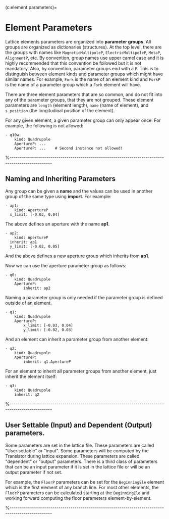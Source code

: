 (c:element.parameters)=
# Element Parameters

Lattice elements parameters are organized into **parameter groups**. 
All groups are organized as dictionaries (structures).
At the top level, there are the groups with names like 
`MagneticMultipoleP`, `ElectricMultipoleP`, `MetaP`, `AlignmentP`, etc. 
By convention, group names use upper camel case and it is highly recommended that this convention
be followed but it is not mandatory. Also, by convention, parameter groups end with a `P`.
This is to distinguish between element kinds and parameter groups which might
have similar names. For example, `Fork` is the name of an element kind and `ForkP`
is the name of a parameter group which a `Fork` element will have.

There are three element parameters that are so common, and do not fit into
any of the parameter groups, that they are not grouped. 
These element parameters are `length` (element length), `name` (name of element),
and `s_position` (the longitudinal position of the element).

For any given element, a given parameter group can only appear once. For example,
the following is not allowed:
```{code} yaml
- q10w:
    kind: Quadrupole
    ApertureP: ...
    ApertureP: ...    # Second instance not allowed!
```

%---------------------------------------------------------------------------------------------------
## Naming and Inheriting Parameters

Any group can be given a **name** and the values can be used in another group of the same type
using **import**.
For example:
```{code} yaml
- ap1:
    kind: ApertureP
  x_limit: [-0.03, 0.04]
```
The above defines an aperture with the name **ap1**. 
```{code} yaml
- ap2:
    kind: ApertureP
  inherit: ap1
  y_limit: [-0.02, 0.05]
```
And the above defines a new aperture group which inherits from **ap1**.

Now we can use the aperture parameter group as follows:
```{code} yaml
- q0:
    kind: Quadrupole
    ApertureP:
        inherit: ap2
```

Naming a parameter group is only needed if the parameter group is defined outside of an element.
```{code} yaml
- q1:
    kind: Quadrupole
    ApertureP: 
        x_limit: [-0.03, 0.04]
        y_limit: [-0.02, 0.03]
```
And an element can inherit a parameter group from another element:
```{code} yaml
- q2:
    kind: Quadrupole
    ApertureP:
        inherit: q1.ApertureP
```

For an element to inherit all parameter groups from another element, just inherit the element itself:
```{code} yaml
- q3:
    kind: Quadrupole
    inherit: q2
```

%---------------------------------------------------------------------------------------------------
## User Settable (Input) and Dependent (Output) parameters.

Some parameters are set in the lattice file. These parameters are called "User settable" or "input". 
Some parameters will be computed by the Translator during lattice expansion. These parameters are called "dependent" or "output" parameters. There is a third class of parameters that can be an input
parameter if it is set in the lattice file or will be an output parameter if not set.

For example, the `FloorP` parameters can be set for the `BeginningEle` element which is the
first element of any branch line. For most other elements, the `FloorP` parameters can
be calculated starting at the `BeginningEle` and working forward computing the floor parameters
element-by-element.

%---------------------------------------------------------------------------------------------------

```{include} parameters/ackicker.md
```

```{include} parameters/aperture.md
```

```{include} parameters/beambeam.md
```

```{include} parameters/bend.md
```

```{include} parameters/bodyshift.md
```

```{include} parameters/electricmultipole.md
```

```{include} parameters/floor.md
```

```{include} parameters/fork.md
```

```{include} parameters/girder.md
```

```{include} parameters/initialparticle.md
```

```{include} parameters/magneticmultipole.md
```

```{include} parameters/meta.md
```

```{include} parameters/patch.md
```

```{include} parameters/reference.md
```

```{include} parameters/referencechange.md
```

```{include} parameters/rf.md
```

```{include} parameters/solenoid.md
```

```{include} parameters/tracking.md
```


